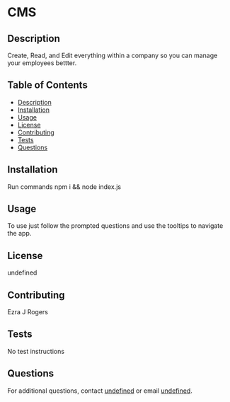
# CMS

## Description
Create, Read, and Edit everything within a company so you can manage your employees bettter.

## Table of Contents
- [Description](#description)
- [Installation](#installation)
- [Usage](#usage)
- [License](#license)
- [Contributing](#contributing)
- [Tests](#tests)
- [Questions](#questions)

## Installation
Run commands npm i && node index.js

## Usage
To use just follow the prompted questions and use the tooltips to navigate the app.

## License
undefined

## Contributing
Ezra J Rogers

## Tests
No test instructions

## Questions
For additional questions, contact [undefined](https://github.com/undefined) or email [undefined](mailto:undefined).
